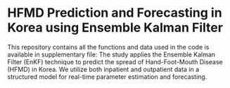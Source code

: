 # HFMD Prediction and Forecasting in Korea using Ensemble Kalman Filter
This repository contains all the functions and data used in the code is available in supplementary file:
The study applies the Ensemble Kalman Filter (EnKF) technique to predict the spread of Hand-Foot-Mouth Disease (HFMD) in Korea. We utilize both inpatient and outpatient data in a structured model for real-time parameter estimation and forecasting.
